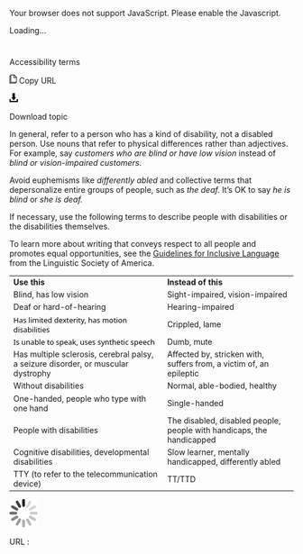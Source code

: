 ﻿Your browser does not support JavaScript. Please enable the Javascript.

Loading...

# 

Accessibility terms

![Copy URL](media/accessibility-terms/Copy.png)
Copy URL

![Download](media/accessibility-terms/Download.png)

Download topic

In
general, refer to a person who has a kind of disability, not a
disabled person. Use nouns that refer to physical differences
rather than adjectives. For example, say *customers who are blind or have low vision* instead of *blind or vision-impaired customers*. 

Avoid euphemisms like *differently abled* and collective terms that depersonalize entire groups of people, such as *the deaf.* It’s OK to say *he is blind* or *she is deaf.*

If necessary, use the following terms to describe people with disabilities or the disabilities themselves.

To learn more about writing that conveys respect to all people and promotes equal opportunities, see the [Guidelines for Inclusive Language](http://www.linguisticsociety.org/content/guidelines-inclusive-language "Linguistic Society of America's guidelines for inclusive language") from the Linguistic Society of America.

<table>
<tbody>
<tr class="odd">
<td><b>Use this</b></td>
<td><b>Instead of this</b></td>
</tr>
<tr class="even">
<td><div>
Blind, has low vision
</div></td>
<td><div>
Sight-impaired, vision-impaired
</div></td>
</tr>
<tr class="odd">
<td>Deaf or hard-of-hearing</td>
<td>Hearing-impaired</td>
</tr>
<tr class="even">
<td><div>
<span style="color: black; line-height: 107%; font-family: Segoe UI; font-size: small; mso-bidi-font-size: 11.0pt; mso-fareast-font-family: &quot;Times New Roman&quot;; mso-ansi-language: EN-US; mso-fareast-language: EN-US; mso-bidi-language: AR-SA; mso-themecolor: text1;">Has limited dexterity, has motion disabilities</span>
</div></td>
<td><div>
Crippled, lame
</div></td>
</tr>
<tr class="odd">
<td><span style="color: black; line-height: 107%; font-family: Segoe UI; font-size: small; mso-bidi-font-size: 11.0pt; mso-fareast-font-family: &quot;Times New Roman&quot;; mso-ansi-language: EN-US; mso-fareast-language: EN-US; mso-bidi-language: AR-SA; mso-themecolor: text1;">Is unable to speak, uses synthetic speech</span></td>
<td>Dumb, mute</td>
</tr>
<tr class="even">
<td><span style="color: black; line-height: 107%; font-size: 9pt; mso-bidi-font-size: 11.0pt; mso-fareast-font-family: &quot;Times New Roman&quot;; mso-ansi-language: EN-US; mso-fareast-language: EN-US; mso-bidi-language: AR-SA; mso-themecolor: text1;"></span><span style="font-face: Segoe UI Light;">Has multiple sclerosis, cerebral palsy, a seizure disorder, or muscular dystrophy</span></td>
<td><span style="color: black; line-height: 107%; font-family: &quot;Segoe UI Light&quot;,&quot;sans-serif&quot;; font-size: 9pt; mso-bidi-font-size: 11.0pt; mso-fareast-font-family: &quot;Times New Roman&quot;; mso-ansi-language: EN-US; mso-fareast-language: EN-US; mso-bidi-language: AR-SA; mso-themecolor: text1;"></span>Affected by, stricken with, suffers from, a victim of, an epileptic</td>
</tr>
<tr class="odd">
<td>Without disabilities</td>
<td>Normal, able-bodied, healthy</td>
</tr>
<tr class="even">
<td>One-handed, people who type with one hand</td>
<td>Single-handed</td>
</tr>
<tr class="odd">
<td>People with disabilities</td>
<td>The disabled, disabled people, people with handicaps, the handicapped</td>
</tr>
<tr class="even">
<td>Cognitive disabilities, developmental disabilities</td>
<td>Slow learner, mentally handicapped, differently abled</td>
</tr>
<tr class="odd">
<td>TTY (to refer to the telecommunication device)</td>
<td>TT/TTD</td>
</tr>
</tbody>
</table>

![In progress](media/accessibility-terms/activity-large.gif)

URL :
